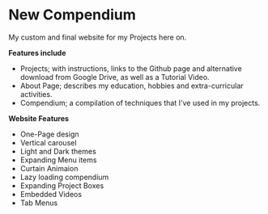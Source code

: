 # New Compendium

My custom and final website for my Projects here on.

**Features include**
- Projects; with instructions, links to the Github page and alternative download from Google Drive, as well as a Tutorial Video.
- About Page; describes my education, hobbies and extra-curricular activities.
- Compendium; a compilation of techniques that I've used in my projects.

**Website Features**
- One-Page design
- Vertical carousel
- Light and Dark themes
- Expanding Menu items
- Curtain Animaion
- Lazy loading compendium
- Expanding Project Boxes
- Embedded Videos
- Tab Menus
